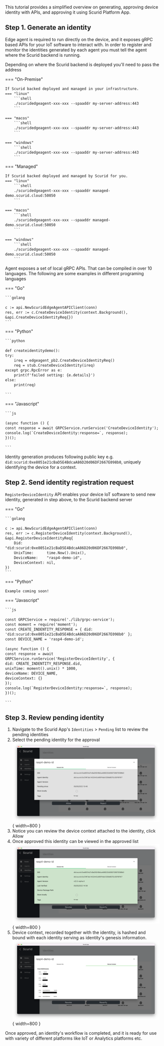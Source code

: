 This tutorial provides a simplified overview on generating, approving device identity with APIs, and approving it using Scurid Platform App.

## Step 1. Generate an identity

Edge agent is required to run directly on the device, and it exposes gRPC based APIs for your IoT software to interact with. In order to register and monitor the identities generated by each agent you must tell the agent where the Scurid backend is running.

Depending on where the Scurid backend is deployed you'll need to pass the address

=== "On-Premise"

    If Scurid backed deployed and managed in your infrastructure.
    === "linux"
        ```shell
        ./scuridedgeagent-xxx-xxx --spaaddr my-server-address:443
        ``` 

    === "macos"
        ```shell
        ./scuridedgeagent-xxx-xxx --spaaddr my-server-address:443
        ```

    === "windows"
        ```shell
        ./scuridedgeagent-xxx-xxx --spaaddr my-server-address:443
        ```

=== "Managed"

    If Scurid backed deployed and managed by Scurid for you.
    === "linux"
        ```shell
        ./scuridedgeagent-xxx-xxx --spaaddr managed-demo.scurid.cloud:50050
        ``` 

    === "macos"
        ```shell
        ./scuridedgeagent-xxx-xxx --spaaddr managed-demo.scurid.cloud:50050
        ```

    === "windows"
        ```shell
        ./scuridedgeagent-xxx-xxx --spaaddr managed-demo.scurid.cloud:50050
        ```
Agent exposes a set of local gRPC APIs. That can be compiled in over 10 languages. The following are some examples in different programing languages

=== "Go"

    ```golang
    
    c := api.NewScuridEdgeAgentAPIClient(conn)
	res, err := c.CreateDeviceIdentity(context.Background(), &api.CreateDeviceIdentityReq{})
    ```

=== "Python"

    ```python
    
    def createidentitydemo():
    try:
        ireq = edgeagent_pb2.CreateDeviceIdentityReq()
        req = stub.CreateDeviceIdentity(ireq)
    except grpc.RpcError as e:
        print(f'failed setting: {e.details}')
    else:
        print(req)

    ```

=== "Javascript"

    ```js
    
    (async function () {
    const response = await GRPCService.runService('CreateDeviceIdentity');
    console.log(`CreateDeviceIdentity:response=`, response);
    })();

    ```

Identity generation produces following public key e.g. `did:scurid:0xe8051e21cBaD5E4BdcaA86D20d06DF2667E098b0`, uniquely identifying the device for a context. 

## Step 2. Send identity registration request

`RegisterDeviceIdentity` API enables your device IoT software to send new identity, generated in step above, to the Scurid backend server


=== "Go"

    ```golang
    
    c := api.NewScuridEdgeAgentAPIClient(conn)
    res, err := c.RegisterDeviceIdentity(context.Background(), &api.RegisterDeviceIdentityReq{
		Did:           "did:scurid:0xe8051e21cBaD5E4BdcaA86D20d06DF2667E098b0",
		UnixTime:      time.Now().Unix(),
		DeviceName:    "rasp4-demo-id",
		DeviceContext: nil,
	})
    ```

=== "Python"

    Example coming soon!

=== "Javascript"

    ```js
    
    const GRPCService = require('./lib/grpc-service');
    const moment = require('moment');
    const CREATE_INDENTITY_RESPONSE = { did: 'did:scurid:0xe8051e21cBaD5E4BdcaA86D20d06DF2667E098b0' };
    const DEVICE_NAME = 'rasp4-demo-id';

    (async function () {
    const response = await GRPCService.runService('RegisterDeviceIdentity', {
    did: CREATE_INDENTITY_RESPONSE.did,
    unixTime: moment().unix() * 1000,
    deviceName: DEVICE_NAME,
    deviceContext: {}
    });
    console.log(`RegisterDeviceIdentity:response=`, response);
    })();

    ```

## Step 3. Review pending identity

1. Navigate to the Scurid App's `Identities` > `Pending` list to review the pending identities 
2. Select the pending identity for the approval ![pending identity](img/pendingId_UI.png){ width=800 }
3. Notice you can review the device context attached to the identity, click Allow
4. Once approved this identity can be viewed in the approved list ![approved identity](img/approvedID.png){ width=800 }
5. Device context, recorded together with the identity, is hashed and bound with each identity serving as identity's genesis information. ![Device context for approved ID](img/approvedid-devicectx.png){ width=800 }

Once approved, an identity's workflow is completed, and it is ready for use with variety of different platforms like IoT or Analytics platforms etc.